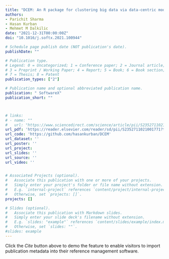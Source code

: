 ```yaml
---
title: "DCEM: An R package for clustering big data via data-centric modification of Expectation Maximization"
authors:
- Parichit Sharma
- Hasan Kurban
- Mehmet M Dalkilic
date: "2021-12-31T00:00:00Z"
doi: "10.1016/j.softx.2021.100944"

# Schedule page publish date (NOT publication's date).
publishDate: ""

# Publication type.
# Legend: 0 = Uncategorized; 1 = Conference paper; 2 = Journal article;
# 3 = Preprint / Working Paper; 4 = Report; 5 = Book; 6 = Book section;
# 7 = Thesis; 8 = Patent
publication_types: ["2"]

# Publication name and optional abbreviated publication name.
publication: " SoftwareX"
publication_short: ""



# links:
# - name: ""
#   url: "https://www.sciencedirect.com/science/article/pii/S2352711021001771"
url_pdf: 'https://reader.elsevier.com/reader/sd/pii/S2352711021001771?token=B6B978802D630D681B96D8F61BE9B101ED03F2A017D1F8E53BE24CFE690110DCD62841578CA2543883691D5595E36FF0&originRegion=us-east-1&originCreation=20211231161228'
url_code: 'https://github.com/hasankurban/DCEM'
url_dataset: ''
url_poster: ''
url_project: 
url_slides: ''
url_source: ''
url_video: ''


# Associated Projects (optional).
#   Associate this publication with one or more of your projects.
#   Simply enter your project's folder or file name without extension.
#   E.g. `internal-project` references `content/project/internal-project/index.md`.
#   Otherwise, set `projects: []`.
projects: []

# Slides (optional).
#   Associate this publication with Markdown slides.
#   Simply enter your slide deck's filename without extension.
#   E.g. `slides: "example"` references `content/slides/example/index.md`.
#   Otherwise, set `slides: ""`.
#slides: example
---
```



Click the *Cite* button above to demo the feature to enable visitors to import publication metadata into their reference management software.




